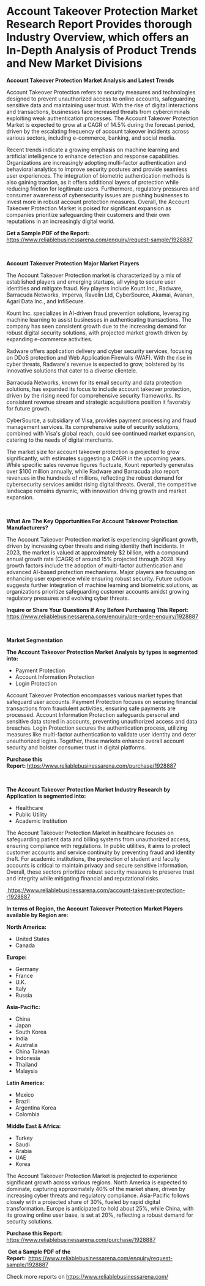 <p><h1>Account Takeover Protection Market Research Report Provides thorough Industry Overview, which offers an In-Depth Analysis of Product Trends and New Market Divisions</h1></p><p><strong>Account Takeover Protection Market Analysis and Latest Trends</strong></p>
<p><p>Account Takeover Protection refers to security measures and technologies designed to prevent unauthorized access to online accounts, safeguarding sensitive data and maintaining user trust. With the rise of digital interactions and transactions, businesses face increased threats from cybercriminals exploiting weak authentication processes. The Account Takeover Protection Market is expected to grow at a CAGR of 14.5% during the forecast period, driven by the escalating frequency of account takeover incidents across various sectors, including e-commerce, banking, and social media.</p><p>Recent trends indicate a growing emphasis on machine learning and artificial intelligence to enhance detection and response capabilities. Organizations are increasingly adopting multi-factor authentication and behavioral analytics to improve security postures and provide seamless user experiences. The integration of biometric authentication methods is also gaining traction, as it offers additional layers of protection while reducing friction for legitimate users. Furthermore, regulatory pressures and consumer awareness of cybersecurity issues are pushing businesses to invest more in robust account protection measures. Overall, the Account Takeover Protection Market is poised for significant expansion as companies prioritize safeguarding their customers and their own reputations in an increasingly digital world.</p></p>
<p><strong>Get a Sample PDF of the Report:&nbsp;</strong> <a href="https://www.reliablebusinessarena.com/enquiry/request-sample/1928887?utm_campaign=2991&utm_medium=2&utm_source=Github&utm_content=ia&utm_term=29032025&utm_id=account-takeover-protection">https://www.reliablebusinessarena.com/enquiry/request-sample/1928887</a></p>
<p>&nbsp;</p>
<p><strong>Account Takeover Protection Major Market Players</strong></p>
<p><p>The Account Takeover Protection market is characterized by a mix of established players and emerging startups, all vying to secure user identities and mitigate fraud. Key players include Kount Inc., Radware, Barracuda Networks, Imperva, Ravelin Ltd, CyberSource, Akamai, Avanan, Agari Data Inc., and InfiSecure.</p><p>Kount Inc. specializes in AI-driven fraud prevention solutions, leveraging machine learning to assist businesses in authenticating transactions. The company has seen consistent growth due to the increasing demand for robust digital security solutions, with projected market growth driven by expanding e-commerce activities.</p><p>Radware offers application delivery and cyber security services, focusing on DDoS protection and Web Application Firewalls (WAF). With the rise in cyber threats, Radware's revenue is expected to grow, bolstered by its innovative solutions that cater to a diverse clientele.</p><p>Barracuda Networks, known for its email security and data protection solutions, has expanded its focus to include account takeover protection, driven by the rising need for comprehensive security frameworks. Its consistent revenue stream and strategic acquisitions position it favorably for future growth.</p><p>CyberSource, a subsidiary of Visa, provides payment processing and fraud management services. Its comprehensive suite of security solutions, combined with Visa's global reach, could see continued market expansion, catering to the needs of digital merchants.</p><p>The market size for account takeover protection is projected to grow significantly, with estimates suggesting a CAGR in the upcoming years. While specific sales revenue figures fluctuate, Kount reportedly generates over $100 million annually, while Radware and Barracuda also report revenues in the hundreds of millions, reflecting the robust demand for cybersecurity services amidst rising digital threats. Overall, the competitive landscape remains dynamic, with innovation driving growth and market expansion.</p></p>
<p>&nbsp;</p>
<p><strong>What Are The Key Opportunities For Account Takeover Protection Manufacturers?</strong></p>
<p><p>The Account Takeover Protection market is experiencing significant growth, driven by increasing cyber threats and rising identity theft incidents. In 2023, the market is valued at approximately $2 billion, with a compound annual growth rate (CAGR) of around 15% projected through 2028. Key growth factors include the adoption of multi-factor authentication and advanced AI-based protection mechanisms. Major players are focusing on enhancing user experience while ensuring robust security. Future outlook suggests further integration of machine learning and biometric solutions, as organizations prioritize safeguarding customer accounts amidst growing regulatory pressures and evolving cyber threats.</p></p>
<p><strong>Inquire or Share Your Questions If Any Before Purchasing This Report:</strong> <a href="https://www.reliablebusinessarena.com/enquiry/pre-order-enquiry/1928887?utm_campaign=2991&utm_medium=2&utm_source=Github&utm_content=ia&utm_term=29032025&utm_id=account-takeover-protection">https://www.reliablebusinessarena.com/enquiry/pre-order-enquiry/1928887</a></p>
<p>&nbsp;</p>
<p><strong>Market Segmentation</strong></p>
<p><strong>The Account Takeover Protection Market Analysis by types is segmented into:</strong></p>
<p><ul><li>Payment Protection</li><li>Account Information Protection</li><li>Login Protection</li></ul></p>
<p><p>Account Takeover Protection encompasses various market types that safeguard user accounts. Payment Protection focuses on securing financial transactions from fraudulent activities, ensuring safe payments are processed. Account Information Protection safeguards personal and sensitive data stored in accounts, preventing unauthorized access and data breaches. Login Protection secures the authentication process, utilizing measures like multi-factor authentication to validate user identity and deter unauthorized logins. Together, these markets enhance overall account security and bolster consumer trust in digital platforms.</p></p>
<p><strong>Purchase this Report:&nbsp;</strong><a href="https://www.reliablebusinessarena.com/purchase/1928887?utm_campaign=2991&utm_medium=2&utm_source=Github&utm_content=ia&utm_term=29032025&utm_id=account-takeover-protection">https://www.reliablebusinessarena.com/purchase/1928887</a></p>
<p>&nbsp;</p>
<p><strong>The Account Takeover Protection Market Industry Research by Application is segmented into:</strong></p>
<p><ul><li>Healthcare</li><li>Public Utility</li><li>Academic Institution</li></ul></p>
<p><p>The Account Takeover Protection Market in healthcare focuses on safeguarding patient data and billing systems from unauthorized access, ensuring compliance with regulations. In public utilities, it aims to protect customer accounts and service continuity by preventing fraud and identity theft. For academic institutions, the protection of student and faculty accounts is critical to maintain privacy and secure sensitive information. Overall, these sectors prioritize robust security measures to preserve trust and integrity while mitigating financial and reputational risks.</p></p>
<p><a href="https://www.reliablebusinessarena.com/account-takeover-protection-r1928887?utm_campaign=2991&utm_medium=2&utm_source=Github&utm_content=ia&utm_term=29032025&utm_id=account-takeover-protection">&nbsp;https://www.reliablebusinessarena.com/account-takeover-protection-r1928887</a></p>
<p><strong>In terms of Region, the Account Takeover Protection Market Players available by Region are:</strong></p>
<p>
    <p> <strong> North America: </strong>
        <ul>
            <li>United States</li>
            <li>Canada</li>
        </ul>
        </p> 
    <p> <strong> Europe: </strong>
        <ul>
            <li>Germany</li>
            <li>France</li>
            <li>U.K.</li>
            <li>Italy</li>
            <li>Russia</li>
        </ul>
        </p> 
    <p> <strong> Asia-Pacific: </strong>
        <ul>
            <li>China</li>
            <li>Japan</li>
            <li>South Korea</li>
            <li>India</li>
            <li>Australia</li>
            <li>China Taiwan</li>
            <li>Indonesia</li>
            <li>Thailand</li>
            <li>Malaysia</li>
        </ul>
        </p> 
    <p> <strong> Latin America: </strong>
        <ul>
            <li>Mexico</li>
            <li>Brazil</li>
            <li>Argentina Korea</li>
            <li>Colombia</li>
        </ul>
        </p> 
    <p> <strong> Middle East & Africa: </strong>
        <ul>
            <li>Turkey</li>
            <li>Saudi</li>
            <li>Arabia</li>
            <li>UAE</li>
            <li>Korea</li>
        </ul>
    </p>
    </p>
<p><p>The Account Takeover Protection Market is projected to experience significant growth across various regions. North America is expected to dominate, capturing approximately 40% of the market share, driven by increasing cyber threats and regulatory compliance. Asia-Pacific follows closely with a projected share of 30%, fueled by rapid digital transformation. Europe is anticipated to hold about 25%, while China, with its growing online user base, is set at 20%, reflecting a robust demand for security solutions.</p></p>
<p><strong>Purchase this Report: </strong><a href="https://www.reliablebusinessarena.com/purchase/1928887?utm_campaign=2991&utm_medium=2&utm_source=Github&utm_content=ia&utm_term=29032025&utm_id=account-takeover-protection">https://www.reliablebusinessarena.com/purchase/1928887</a></p>
<p>&nbsp;<strong>Get a Sample PDF of the Report:&nbsp;&nbsp;</strong><a href="https://www.reliablebusinessarena.com/enquiry/request-sample/1928887?utm_campaign=2991&utm_medium=2&utm_source=Github&utm_content=ia&utm_term=29032025&utm_id=account-takeover-protection">https://www.reliablebusinessarena.com/enquiry/request-sample/1928887</a></p>
<p><strong></strong></p>
<p>Check more reports on <a href="https://www.reliablebusinessarena.com/?utm_campaign=2991&utm_medium=2&utm_source=Github&utm_content=ia&utm_term=29032025&utm_id=account-takeover-protection">https://www.reliablebusinessarena.com/</a></p>